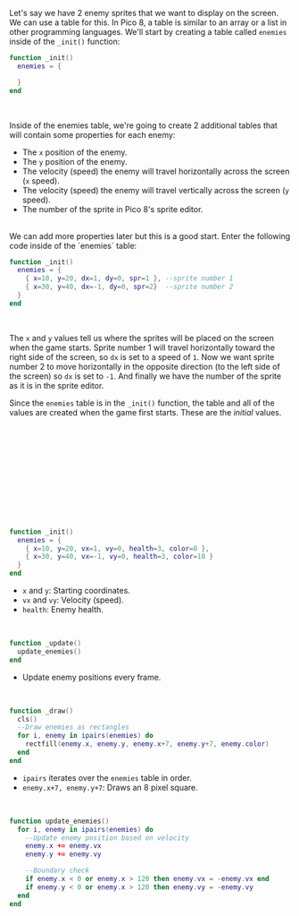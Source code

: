 
Let's say we have 2 enemy sprites that we want to display on the screen. We can use a table for this. In Pico 8, a table is similar to an array or a list in other programming languages. We'll start by creating a table called `enemies` inside of the `_init()` function:
<br>

```lua
function _init()
  enemies = {

  }
end
```
<br>

Inside of the enemies table, we're going to create 2 additional tables that will contain some properties for each enemy:
* The `x` position of the enemy.
* The `y` position of the enemy.
* The velocity (speed) the enemy will travel horizontally across the screen (`x` speed).
* The velocity (speed) the enemy will travel vertically across the screen (`y` speed).
* The number of the sprite in Pico 8's sprite editor.
<br>
We can add more properties later but this is a good start. Enter the following code inside of the `enemies` table:
<br>

```lua
function _init()
  enemies = {
    { x=10, y=20, dx=1, dy=0, spr=1 }, --sprite number 1
    { x=30, y=40, dx=-1, dy=0, spr=2}  --sprite number 2
  }
end
```
<br>

The `x` and `y` values tell us where the sprites will be placed on the screen when the game starts. Sprite number 1 will travel horizontally toward the right side of the screen, so `dx` is set to a speed of `1`. Now we want sprite number 2 to move horizontally in the opposite direction (to the left side of the screen) so `dx` is set to `-1`. And finally we have the number of the sprite as it is in the sprite editor.

Since the `enemies` table is in the `_init()` function, the table and all of the values are created when the game first starts. These are the *initial* values. 
















<br>
<br>
<br>
<br>
<br>
<br>
<br>
<br>
<br>
<br>

```lua
function _init()
  enemies = {
    { x=10, y=20, vx=1, vy=0, health=3, color=8 },
    { x=30, y=40, vx=-1, vy=0, health=3, color=10 }
  }
end
```
* `x` and `y`: Starting coordinates.
* `vx` and `vy`: Velocity (speed).
* `health`: Enemy health.
<br>

```lua
function _update()
  update_enemies()
end
```
* Update enemy positions every frame.
<br>

```lua
function _draw()
  cls()
  --Draw enemies as rectangles
  for i, enemy in ipairs(enemies) do
    rectfill(enemy.x, enemy.y, enemy.x+7, enemy.y+7, enemy.color)
  end
end
```
* `ipairs` iterates over the `enemies` table in order.
* `enemy.x+7, enemy.y+7`: Draws an 8 pixel square.
<br>

```lua
function update_enemies()
  for i, enemy in ipairs(enemies) do
    --Update enemy position based on velocity
    enemy.x += enemy.vx
    enemy.y += enemy.vy

    --Boundary check
    if enemy.x < 0 or enemy.x > 120 then enemy.vx = -enemy.vx end
    if enemy.y < 0 or enemy.x > 120 then enemy.vy = -enemy.vy
  end
end
```
